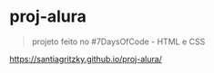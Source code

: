 # proj-alura

> projeto feito no #7DaysOfCode - HTML e CSS 


https://santiagritzky.github.io/proj-alura/
